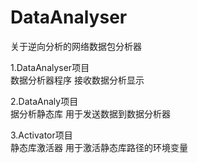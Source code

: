 # DataAnalyser
关于逆向分析的网络数据包分析器

1.DataAnalyser项目   
数据分析器程序 接收数据分析显示

2.DataAnaly项目   
据分析静态库 用于发送数据到数据分析器

3.Activator项目   
静态库激活器   用于激活静态库路径的环境变量
